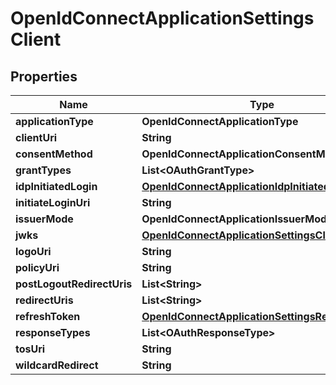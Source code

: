 

# OpenIdConnectApplicationSettingsClient


## Properties

| Name | Type | Description | Notes |
|------------ | ------------- | ------------- | -------------|
|**applicationType** | **OpenIdConnectApplicationType** |  |  [optional] |
|**clientUri** | **String** |  |  [optional] |
|**consentMethod** | **OpenIdConnectApplicationConsentMethod** |  |  [optional] |
|**grantTypes** | **List&lt;OAuthGrantType&gt;** |  |  [optional] |
|**idpInitiatedLogin** | [**OpenIdConnectApplicationIdpInitiatedLogin**](OpenIdConnectApplicationIdpInitiatedLogin.md) |  |  [optional] |
|**initiateLoginUri** | **String** |  |  [optional] |
|**issuerMode** | **OpenIdConnectApplicationIssuerMode** |  |  [optional] |
|**jwks** | [**OpenIdConnectApplicationSettingsClientKeys**](OpenIdConnectApplicationSettingsClientKeys.md) |  |  [optional] |
|**logoUri** | **String** |  |  [optional] |
|**policyUri** | **String** |  |  [optional] |
|**postLogoutRedirectUris** | **List&lt;String&gt;** |  |  [optional] |
|**redirectUris** | **List&lt;String&gt;** |  |  [optional] |
|**refreshToken** | [**OpenIdConnectApplicationSettingsRefreshToken**](OpenIdConnectApplicationSettingsRefreshToken.md) |  |  [optional] |
|**responseTypes** | **List&lt;OAuthResponseType&gt;** |  |  [optional] |
|**tosUri** | **String** |  |  [optional] |
|**wildcardRedirect** | **String** |  |  [optional] |



